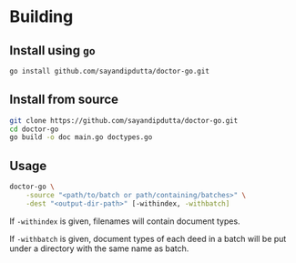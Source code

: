# Building

## Install using `go`

```sh
go install github.com/sayandipdutta/doctor-go.git
```

## Install from source

```sh
git clone https://github.com/sayandipdutta/doctor-go.git
cd doctor-go
go build -o doc main.go doctypes.go
```

## Usage

```sh
doctor-go \
    -source "<path/to/batch or path/containing/batches>" \
    -dest "<output-dir-path>" [-withindex, -withbatch]
```

If `-withindex` is given, filenames will contain document types.

If `-withbatch` is given, document types of each deed in a batch will be put under
a directory with the same name as batch.
